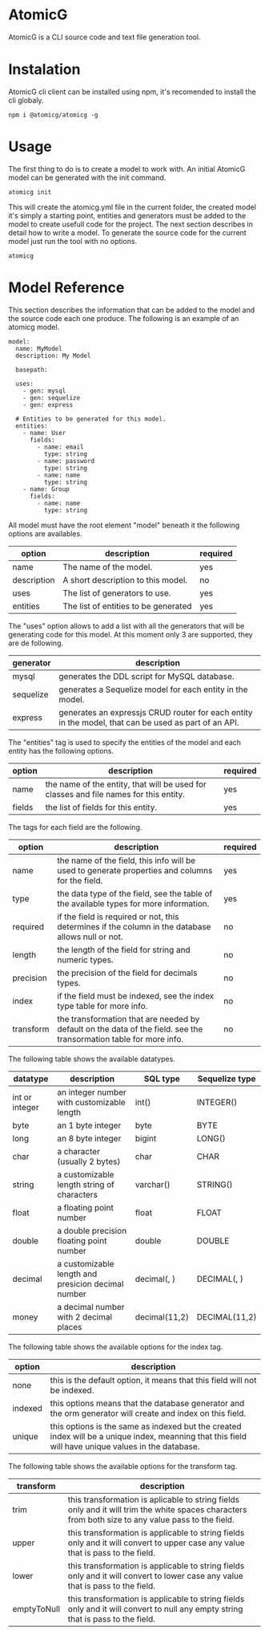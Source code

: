 # AtomicG

AtomicG is a CLI source code and text file generation tool.

# Instalation

AtomicG cli client can be installed using npm, it's recomended to install the cli globaly.

    npm i @atomicg/atomicg -g

# Usage

The first thing to do is to create a model to work with. An initial AtomicG model can be generated with the init command.

    atomicg init
    
This will create the atomicg.yml file in the current folder, the created model it's simply a starting point, entities 
and generators must be added to the model to create usefull code for the project. The next section describes in detail
how to write a model. To generate the source code for the current model just run the tool with no options.

    atomicg    

# Model Reference

This section describes the information that can be added to the model and the source code each one produce. The following
is an example of an atomicg model.

    model:
      name: MyModel
      description: My Model
    
      basepath:
    
      uses:
        - gen: mysql
        - gen: sequelize
        - gen: express
    
      # Entities to be generated for this model.
      entities:
        - name: User
          fields:
            - name: email
              type: string
            - name: password
              type: string
            - name: name
              type: string
        - name: Group
          fields:
            - name: name
              type: string

All model must have the root element "model" beneath it the following options are availables.

| option      | description                          | required |
|-------------|--------------------------------------|----------|
| name        | The name of the model.               | yes      |
| description | A short description to this model.   | no       |
| uses        | The list of generators to use.       | yes      |
| entities    | The list of entities to be generated | yes      |

The "uses" option allows to add a list with all the generators that will be generating code for this model. At this moment 
only 3 are supported, they are de following.

| generator | description                                                                                          |
|-----------|------------------------------------------------------------------------------------------------------|
| mysql     | generates the DDL script for MySQL database.                                                         |
| sequelize | generates a Sequelize model for each entity in the model.                                            |
| express   | generates an expressjs CRUD router for each entity in the model, that can be used as part of an API. |

The "entities" tag is used to specify the entities of the model and each entity has the following options.

| option | description                                                                           | required |
|--------|---------------------------------------------------------------------------------------|----------|
| name   | the name of the entity, that will be used for classes and file names for this entity. | yes      |
| fields | the list of fields for this entity.                                                   | yes      |
 
The tags for each field are the following.

| option    | description                                                                                                        | required |
|-----------|--------------------------------------------------------------------------------------------------------------------|----------|
| name      | the name of the field, this info will be used to generate properties and columns for the field.                    | yes      |
| type      | the data type of the field, see the table of the available types for more information.                             | yes      |
| required  | if the field is required or not, this determines if the column in the database allows null or not.                 | no       |
| length    | the length of the field for string and numeric types.                                                              | no       |
| precision | the precision of the field for decimals types.                                                                     | no       |
| index     | if the field must be indexed, see the index type table for more info.                                              | no       |
| transform | the transformation that are needed by default on the data of the field. see the transormation table for more info. | no       |

The following table shows the available datatypes.

| datatype       | description                                        | SQL type                       | Sequelize type                 |
|----------------|----------------------------------------------------|--------------------------------|--------------------------------|
| int or integer | an integer number with customizable length         | int(<length>)                  | INTEGER(<length>)              |
| byte           | an 1 byte integer                                  | byte                           | BYTE                           |
| long           | an 8 byte integer                                  | bigint                         | LONG(<length>)                 |
| char           | a character (usually 2 bytes)                      | char                           | CHAR                           |
| string         | a customizable length string of characters         | varchar(<length>)              | STRING(<length>)               |
| float          | a floating point number                            | float                          | FLOAT                          |
| double         | a double precision floating point number           | double                         | DOUBLE                         |
| decimal        | a customizable length and presicion decimal number | decimal(<length>, <precision>) | DECIMAL(<length>, <precision>) |
| money          | a decimal number with 2 decimal places             | decimal(11,2)                  | DECIMAL(11,2)                  |

The following table shows the available options for the index tag.

| option  | description                                                                                                                                         |
|---------|-----------------------------------------------------------------------------------------------------------------------------------------------------|
| none    | this is the default option, it means that this field will not be indexed.                                                                           |
| indexed | this options means that the database generator and the orm generator will create and index on this field.                                           |
| unique  | this options is the same as indexed but the created index will be a unique index, meanning that this field will have unique values in the database. |

The following table shows the available options for the transform tag.

| transform   | description                                                                                                                                        |
|-------------|----------------------------------------------------------------------------------------------------------------------------------------------------|
| trim        | this transformation is aplicable to string fields only and it will trim the white spaces characters from both size to any value pass to the field. |
| upper       | this transformation is applicable to string fields only and it will convert to upper case any value that is pass to the field.                     |
| lower       | this transformation is applicable to string fields only and it will convert to lower case any value that is pass to the field.                     |
| emptyToNull | this transformation is applicable to string fields only and it will convert to null any empty string that is pass to the field.                    |

